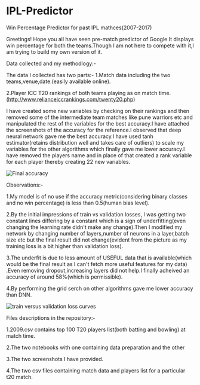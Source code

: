 # IPL-Predictor
Win Percentage Predictor for past IPL mathces(2007-2017)

Greetings!
Hope you all have seen pre-match predictor of Google.It displays win percentage for both the teams.Though I am not here to compete with it,I am trying to build my own version of it.


Data collected and my methodlogy:-

The data I collected has two parts:-
1.Match data including the two teams,venue,date.(easily available online).

2.Player ICC T20 rankings of both teams playing as on match time.(http://www.relianceiccrankings.com/twenty20.php)

I have created some new variables by checking on their rankings and then removed some of the intermediate team matches like pune warriors etc and manipulated the rest of the variables for the best accuracy.I have attached the screenshots of the accuracy for the reference.I observed that deep neural network gave me the best accuracy.I have used tanh estimator(retains distribution well and takes care of outliers) to scale my variables for the other algorithms which finally gave me lower accuracy.I have removed the players name and in place of that created a rank variable for each player thereby creating 22 new variables.

![Final accuracy](https://github.com/themendu/IPL-Predictor/blob/master/screenshot2.png)


Observations:-

1.My model is of no use if the accuracy metric(considering binary classes and no win percentage) is less than 0.5(human bias level).

2.By the initial impressions of train vs validation losses, I was getting two constant lines differing by a constant which is a sign of underfitting(even changing the learning rate didn't make any change).Then I modified my network by changing number of layers,number of neurons in a layer,batch size etc but the final result did not change(evident from the picture as my training loss is a bit higher than validation loss).

3.The underfit is due to less amount of USEFUL data that is available(which would be the final result as I can't fetch more useful features for my data) .Even removing dropout,increasing layers did not help.I finally acheived an accuracy of around 58%(which is permissible).

4.By performing the grid serch on other algorithms gave me lower accuracy than DNN.


![train versus validation loss curves](https://github.com/themendu/IPL-Predictor/blob/master/screenshot1.png)



Files descriptions in the repository:-

1.2009.csv contains top 100 T20 players list(both batting and bowling) at match time.

2.The two notebooks with one containing data preparation and the other 

3.The two screenshots I have provided.

4.The two csv files containing match data and players list for a particular t20 match.

